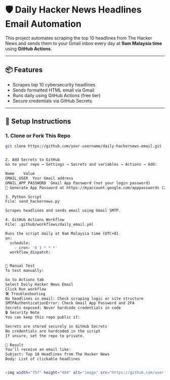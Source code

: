 # 🛡️ Daily Hacker News Headlines Email Automation

This project automates scraping the top 10 headlines from The Hacker News and sends them to your Gmail inbox every day at **9am Malaysia time** using **GitHub Actions**.

---

## 📦 Features

- Scrapes top 10 cybersecurity headlines
- Sends formatted HTML email via Gmail
- Runs daily using GitHub Actions (free tier)
- Secure credentials via GitHub Secrets

---

## 🚀 Setup Instructions

### 1. Clone or Fork This Repo

```bash
git clone https://github.com/your-username/daily-hackernews-email.git


2. Add Secrets to GitHub
Go to your repo → Settings → Secrets and variables → Actions → Add:

Name	Value
GMAIL_USER	Your Gmail address
GMAIL_APP_PASSWORD	Gmail App Password (not your login password)
🔐 Generate App Password at https://myaccount.google.com/apppasswords (2FA must be enabled)

3. Python Script
File: send_hackernews.py

Scrapes headlines and sends email using Gmail SMTP.

4. GitHub Actions Workflow
File: .github/workflows/daily_email.yml

Runs the script daily at 9am Malaysia time (UTC+8).
on:
  schedule:
    - cron: '0 1 * * *'
  workflow_dispatch:


🧪 Manual Test
To test manually:

Go to Actions tab
Select Daily Hacker News Email
Click Run workflow
🛠️ Troubleshooting
No headlines in email: Check scraping logic or site structure
SMTPAuthenticationError: Check Gmail App Password and 2FA
Secrets exposed: Never hardcode credentials in code
🔒 Security Note
You can keep this repo public if:

Secrets are stored securely in GitHub Secrets
No credentials are hardcoded in the script
If unsure, set the repo to private.

📧 Result
You’ll receive an email like:
Subject: Top 10 Headlines from The Hacker News
Body: List of clickable headlines


<img width="757" height="464" alt="image" src="https://github.com/user-attachments/assets/70b50cf6-85d0-46ea-b7b9-f4b63977d2f3" />
